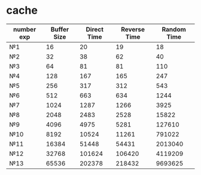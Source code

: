 # cache

number exp |	Buffer Size	| Direct Time |	Reverse Time |	Random Time
--- | --- | --- | --- | ---
№1 |	16 | 20	| 19	| 18
№2 |	32	| 38	| 62 | 40
№3 |	64	| 81	| 81	| 110
№4 |	128	| 167 |	165	| 247
№5 |	256	| 317	| 312	| 543
№6 |	512	| 663 |	634	| 1244
№7 |	1024	| 1287	| 1266	| 3925
№8 |	2048	| 2483	| 2528	| 15822
№9 |	4096	| 4975	| 5281	| 127610
№10 |	8192	| 10524	| 11261	| 791022
№11 |	16384	| 51448	| 54431	| 2013040
№12 |	32768	| 101624	| 106420	| 4119209
№13 |	65536	| 202378	| 218432	| 9693625

